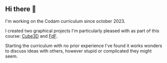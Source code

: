 ## Hi there 👋

I'm working on the Codam curriculum since october 2023.

I created two graphical projects I'm particularly pleased with as part of this course: <a href="https://github.com/SimonvH03/Cub3d.git">Cube3D</a> and <a href="https://github.com/SimonvH03/fdf.git">FdF</a>.

Starting the curriculum with no prior experience I've found it works wonders to discuss ideas with others, however stupid or complicated they might seem.
<!--
**SimonvH03/SimonvH03** is a ✨ _special_ ✨ repository because its `README.md` (this file) appears on your GitHub profile.

Here are some ideas to get you started:

- 🔭 I’m currently working on ...
- 🌱 I’m currently learning ...
- 👯 I’m looking to collaborate on ...
- 🤔 I’m looking for help with ...
- 💬 Ask me about ...
- 📫 How to reach me: ...
- 😄 Pronouns: ...
- ⚡ Fun fact: ...
-->
